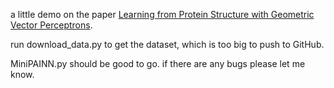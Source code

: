 a little demo on the paper [Learning from Protein Structure with Geometric Vector Perceptrons](https://arxiv.org/pdf/2009.01411).

run download_data.py to get the dataset, which is too big to push to GitHub.

MiniPAINN.py should be good to go. if there are any bugs please let me know.